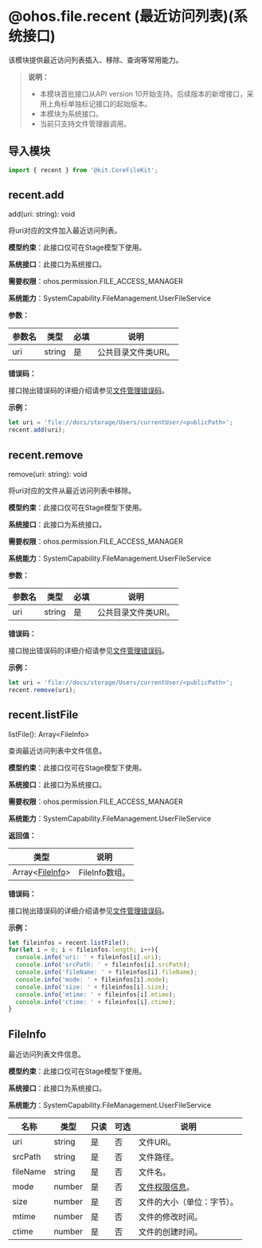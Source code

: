 # @ohos.file.recent (最近访问列表)(系统接口)
<!--Kit: Core File Kit-->
<!--Subsystem: FileManagement-->
<!--Owner: @wang_zhangjun; @gzhuangzhuang-->
<!--Designer: @wang_zhangjun; @gzhuangzhuang; @renguang1116-->
<!--Tester: @liuhonggang123; @yue-ye2; @juxiaopang-->
<!--Adviser: @foryourself-->

该模块提供最近访问列表插入、移除、查询等常用能力。

>**说明：**
>
> - 本模块首批接口从API version 10开始支持。后续版本的新增接口，采用上角标单独标记接口的起始版本。
> - 本模块为系统接口。
> - 当前只支持文件管理器调用。

## 导入模块

```js
import { recent } from '@kit.CoreFileKit';
```

## recent.add

add(uri: string): void

将uri对应的文件加入最近访问列表。

**模型约束**：此接口仅可在Stage模型下使用。

**系统接口**：此接口为系统接口。

**需要权限**：ohos.permission.FILE_ACCESS_MANAGER

**系统能力**：SystemCapability.FileManagement.UserFileService

**参数：**

| 参数名 | 类型   | 必填 | 说明                       |
| ------ | ------ | ---- | -------------------------- |
| uri   | string | 是   | 公共目录文件类URI。 |

**错误码：**

接口抛出错误码的详细介绍请参见[文件管理错误码](errorcode-filemanagement.md)。

**示例：**

  ```js
  let uri = 'file://docs/storage/Users/currentUser/<publicPath>';
  recent.add(uri);
  ```

## recent.remove

remove(uri: string): void

将uri对应的文件从最近访问列表中移除。

**模型约束**：此接口仅可在Stage模型下使用。

**系统接口**：此接口为系统接口。

**需要权限**：ohos.permission.FILE_ACCESS_MANAGER

**系统能力**：SystemCapability.FileManagement.UserFileService

**参数：**

| 参数名 | 类型   | 必填 | 说明                       |
| ------ | ------ | ---- | -------------------------- |
| uri   | string | 是   | 公共目录文件类URI。 |

**错误码：**

接口抛出错误码的详细介绍请参见[文件管理错误码](errorcode-filemanagement.md)。

**示例：**

  ```js
  let uri = 'file://docs/storage/Users/currentUser/<publicPath>';
  recent.remove(uri);
  ```

## recent.listFile

listFile(): Array\<FileInfo>

查询最近访问列表中文件信息。

**模型约束**：此接口仅可在Stage模型下使用。

**系统接口**：此接口为系统接口。

**需要权限**：ohos.permission.FILE_ACCESS_MANAGER

**系统能力**：SystemCapability.FileManagement.UserFileService

**返回值：**

  | 类型 | 说明 |
  | --- | -- |
  |  Array<[FileInfo](#fileinfo)> | FileInfo数组。 |

**错误码：**

接口抛出错误码的详细介绍请参见[文件管理错误码](errorcode-filemanagement.md)。

**示例：**

  ```js
  let fileinfos = recent.listFile();
  for(let i = 0; i < fileinfos.length; i++){
    console.info('uri: ' + fileinfos[i].uri);
    console.info('srcPath: ' + fileinfos[i].srcPath);
    console.info('fileName: ' + fileinfos[i].fileName);
    console.info('mode: ' + fileinfos[i].mode);
    console.info('size: ' + fileinfos[i].size);
    console.info('mtime: ' + fileinfos[i].mtime);
    console.info('ctime: ' + fileinfos[i].ctime);
  }
  ```

## FileInfo

最近访问列表文件信息。

**模型约束**：此接口仅可在Stage模型下使用。

**系统接口**：此接口为系统接口。

**系统能力**：SystemCapability.FileManagement.UserFileService

| 名称 | 类型   | 只读 | 可选 | 说明     |
| ------ | ------ | -------- | ------ | -------- |
| uri | string | 是 | 否 | 文件URI。 |
| srcPath | string | 是 | 否 | 文件路径。 |
| fileName | string | 是 | 否 | 文件名。 |
| mode | number | 是 | 否 | [文件权限信息](js-apis-file-fs.md#stat)。 |
| size | number | 是 | 否 |  文件的大小（单位：字节）。 |
| mtime | number | 是 | 否 |  文件的修改时间。 |
| ctime | number | 是 | 否 |  文件的创建时间。 |
